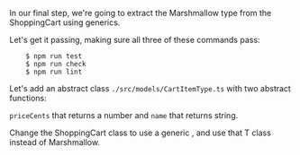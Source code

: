 In our final step, we're going to extract the Marshmallow type from the ShoppingCart using generics.

Let's get it passing, making sure all three of these commands pass:

```
    $ npm run test
    $ npm run check
    $ npm run lint
```

Let's add an abstract class `./src/models/CartItemType.ts` with two abstract functions:

`priceCents` that returns a number and `name` that returns string.

Change the ShoppingCart class to use a generic <T extends CartItemType>, and use that T class instead of Marshmallow.
